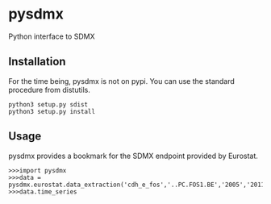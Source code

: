 pysdmx
======

Python interface to SDMX

Installation
------------

For the time being, pysdmx is not on pypi. You can use the standard procedure from distutils.

    python3 setup.py sdist
    python3 setup.py install

Usage
-----

pysdmx provides a bookmark for the SDMX endpoint provided by Eurostat.

    >>>import pysdmx
    >>>data = pysdmx.eurostat.data_extraction('cdh_e_fos','..PC.FOS1.BE','2005','2011')
    >>>data.time_series
